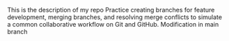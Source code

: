 This is the description of my repo
Practice creating branches for feature development, merging branches, and resolving merge conflicts to simulate a common collaborative workflow on Git and GitHub.
Modification in main branch